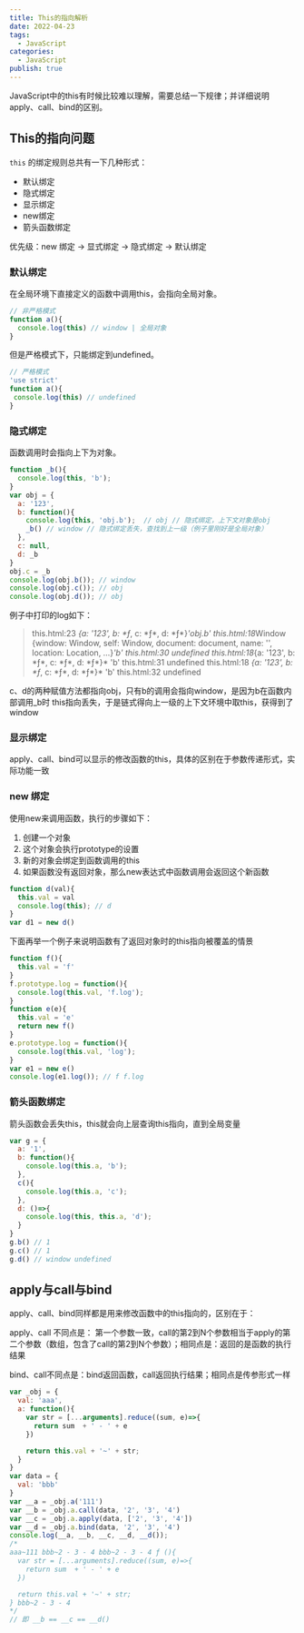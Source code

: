 ```yaml
---
title: This的指向解析
date: 2022-04-23
tags: 
  - JavaScript
categories: 
  - JavaScript
publish: true
---
```


JavaScript中的this有时候比较难以理解，需要总结一下规律；并详细说明apply、call、bind的区别。

<!--more-->

## This的指向问题

`this` 的绑定规则总共有一下几种形式：

- 默认绑定
- 隐式绑定
- 显示绑定
- new绑定
- 箭头函数绑定

优先级：new 绑定 -> 显式绑定 -> 隐式绑定 -> 默认绑定

### 默认绑定

在全局环境下直接定义的函数中调用this，会指向全局对象。

```javascript
// 非严格模式
function a(){
  console.log(this) // window | 全局对象
}
```

但是严格模式下，只能绑定到undefined。

```javascript
// 严格模式
'use strict'
function a(){
 console.log(this) // undefined
}
```

### 隐式绑定

函数调用时会指向上下为对象。

```javascript
function _b(){
  console.log(this, 'b');
}
var obj = {
  a: '123',
  b: function(){
    console.log(this, 'obj.b');  // obj // 隐式绑定，上下文对象是obj
    _b() // window // 隐式绑定丢失，查找到上一级（例子里刚好是全局对象）
  },
  c: null,
  d: _b
}
obj.c = _b
console.log(obj.b()); // window
console.log(obj.c()); // obj
console.log(obj.d()); // obj
```

例子中打印的log如下：

>this.html:23 *{a: '123', b: \*ƒ*, c: \*ƒ*, d: \*ƒ*}*'obj.b'
>this.html:18*Window {window: Window, self: Window, document: document, name: '', location: Location, …}*'b'
>this.html:30 undefined
>this.html:18*{a: '123', b: \*ƒ*, c: \*ƒ*, d: \*ƒ*}* 'b'
>this.html:31 undefined
>this.html:18 *{a: '123', b: \*ƒ*, c: \*ƒ*, d: \*ƒ*}* 'b'
>this.html:32 undefined

c、d的两种赋值方法都指向obj，只有b的调用会指向window，是因为b在函数内部调用_b时 this指向丢失，于是链式得向上一级的上下文环境中取this，获得到了window

### 显示绑定

apply、call、bind可以显示的修改函数的this，具体的区别在于参数传递形式，实际功能一致

### new 绑定

使用new来调用函数，执行的步骤如下：

1. 创建一个对象
2. 这个对象会执行prototype的设置
3. 新的对象会绑定到函数调用的this
4. 如果函数没有返回对象，那么new表达式中函数调用会返回这个新函数

```javascript
function d(val){
  this.val = val
  console.log(this); // d
}
var d1 = new d()
```

下面再举一个例子来说明函数有了返回对象时的this指向被覆盖的情景

```javascript
function f(){
  this.val = 'f'
}
f.prototype.log = function(){
  console.log(this.val, 'f.log');
}
function e(e){
  this.val = 'e'
  return new f()
}
e.prototype.log = function(){
  console.log(this.val, 'log');
}
var e1 = new e()
console.log(e1.log()); // f f.log
```

### 箭头函数绑定

箭头函数会丢失this，this就会向上层查询this指向，直到全局变量

```javascript
var g = {
  a: '1',
  b: function(){
    console.log(this.a, 'b');
  },
  c(){
    console.log(this.a, 'c');
  },
  d: ()=>{
    console.log(this, this.a, 'd');
  }
}
g.b() // 1
g.c() // 1
g.d() // window undefined
```

## apply与call与bind

apply、call、bind同样都是用来修改函数中的this指向的，区别在于：

apply、call 不同点是： 第一个参数一致，call的第2到N个参数相当于apply的第二个参数（数组，包含了call的第2到N个参数）；相同点是：返回的是函数的执行结果

bind、call不同点是：bind返回函数，call返回执行结果；相同点是传参形式一样

```javascript
var _obj = {
  val: 'aaa',
  a: function(){
    var str = [...arguments].reduce((sum, e)=>{
      return sum  + ' - ' + e
    })

    return this.val + '~' + str;
  }
}
var data = {
  val: 'bbb'
}
var __a = _obj.a('111')
var __b = _obj.a.call(data, '2', '3', '4')
var __c = _obj.a.apply(data, ['2', '3', '4'])
var __d = _obj.a.bind(data, '2', '3', '4')
console.log(__a, __b, __c, __d, __d());
/*
aaa~111 bbb~2 - 3 - 4 bbb~2 - 3 - 4 ƒ (){
  var str = [...arguments].reduce((sum, e)=>{
    return sum  + ' - ' + e
  })

  return this.val + '~' + str;
} bbb~2 - 3 - 4
*/
// 即 __b == __c == __d()
```
